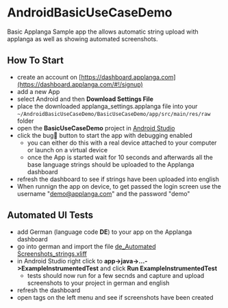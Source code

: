 # AndroidBasicUseCaseDemo
Basic Applanga Sample app the allows automatic string upload with applanga as well as showing automated screenshots.

## How To Start

* create an account on [https://dashboard.applanga.com](https://dashboard.applanga.com/#!/signup)
* add a new App
* select Android and then **Download Settings File** 
* place the downloaded applanga_settings.applanga file into your `~/AndroidBasicUseCaseDemo/BasicUseCaseDemo/app/src/main/res/raw` folder
* open the **BasicUseCaseDemo** project in [Android Studio](https://developer.android.com/studio)
* click the bug🐞 button to start the app with debugging enabled
	* you can either do this with a real device attached to your computer or launch on a virtual device
	* once the App is started wait for 10 seconds and afterwards all the base language strings should be uploaded to the Applanga dashboard
* refresh the dashboard to see if strings have been uploaded into english
* When runnign the app on device, to get passed the login screen use the username "demo@applanga.com" and the password "demo"

## Automated UI Tests

* add German (language code **DE**) to your app on the Applanga dashboard
* go into german and import the file [de_Automated Screenshots_strings.xliff](https://raw.githubusercontent.com/applanga/AndroidBasicUseCaseDemo/master/de_Automated%20Screenshots_strings.xliff)
* in Android Studio right click to **app->java->...->ExampleInstrumentedTest** and click **Run ExampleInstrumentedTest**
	* tests should now run for a few secnds and capture and upload screenshots to your project in german and english
* refresh the dashboard
* open tags on the left menu and see if screenshots have been created



 
